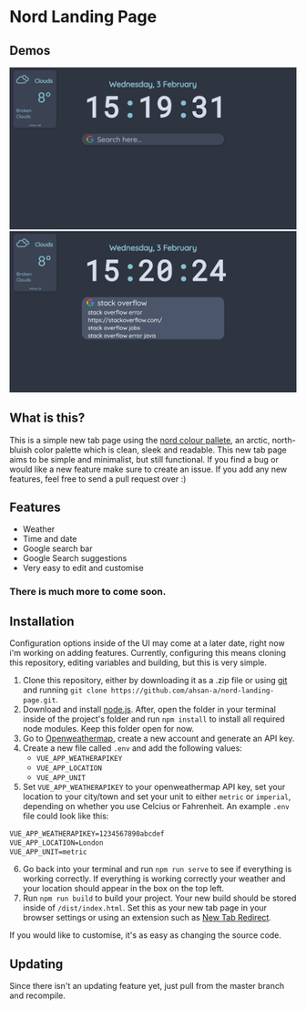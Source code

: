 # Nord Landing Page

## Demos   

![New Tab page](github-assets/1.png)    
![New Tab page with search suggestions](github-assets/2.png)     

## What is this?

This is a simple new tab page using the [nord colour pallete](https://www.nordtheme.com/), an arctic, north-bluish color palette which is clean, sleek and readable. This new tab page aims to be simple and minimalist, but still functional. If you find a bug or would like a new feature make sure to create an issue. If you add any new features, feel free to send a pull request over :)   

## Features

-   Weather
-   Time and date
-   Google search bar
-   Google Search suggestions
-   Very easy to edit and customise

### There is much more to come soon.   

## Installation

Configuration options inside of the UI may come at a later date, right now i'm working on adding features. Currently, configuring this means cloning this repository, editing variables and building, but this is very simple.   

1. Clone this repository, either by downloading it as a .zip file or using [git](https://git-scm.com/) and running
   `git clone https://github.com/ahsan-a/nord-landing-page.git`.   
2. Download and install [node.js](https://nodejs.org/en/). After, open the folder in your terminal inside of the project's folder and run `npm install` to install all required node modules. Keep this folder open for now.   
3. Go to [Openweathermap](https://openweathermap.org/), create a new account and generate an API key.   
4. Create a new file called `.env` and add the following values:   
    - `VUE_APP_WEATHERAPIKEY`
    - `VUE_APP_LOCATION`
    - `VUE_APP_UNIT`   
5. Set `VUE_APP_WEATHERAPIKEY` to your openweathermap API key, set your location to your city/town and set your unit to either `metric` or `imperial`, depending on whether you use Celcius or Fahrenheit. An example `.env` file could look like this:   

```
VUE_APP_WEATHERAPIKEY=1234567890abcdef
VUE_APP_LOCATION=London
VUE_APP_UNIT=metric
```   

6. Go back into your terminal and run `npm run serve` to see if everything is working correctly. If everything is working correctly your weather and your location should appear in the box on the top left.   
7. Run `npm run build` to build your project. Your new build should be stored inside of `/dist/index.html`. Set this as your new tab page in your browser settings or using an extension such as [New Tab Redirect](https://chrome.google.com/webstore/detail/new-tab-redirect/icpgjfneehieebagbmdbhnlpiopdcmna/related).   

If you would like to customise, it's as easy as changing the source code.


## Updating
Since there isn't an updating feature yet, just pull from the master branch and recompile.
